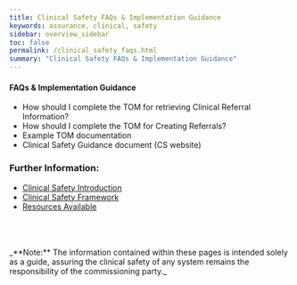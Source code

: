 ```yaml
---
title: Clinical Safety FAQs & Implementation Guidance
keywords: assurance, clinical, safety
sidebar: overview_sidebar
toc: false
permalink: /clinical_safety_faqs.html
summary: "Clinical Safety FAQs & Implementation Guidance"
---
```


#### FAQs & Implementation Guidance
-	How should I complete the TOM for retrieving Clinical Referral Information?
-	How should I complete the TOM for Creating Referrals?
-	Example TOM documentation
-	Clinical Safety Guidance document (CS website)



### Further Information:
- [Clinical Safety Introduction](/clinical_safety_intro.html)
- [Clinical Safety Framework](/clinical_safety_framework.html)
- [Resources Available](/clinical_safety_resources.html)
<br>
<br>
<br>
_**Note:** The information contained within these pages is intended solely as a guide, assuring the clinical safety of any system remains the responsibility of the commissioning party._
